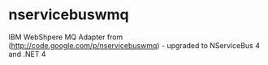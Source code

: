 nservicebuswmq
==============

IBM WebShpere MQ Adapter from (http://code.google.com/p/nservicebuswmq) - upgraded to NServiceBus 4 and .NET 4
